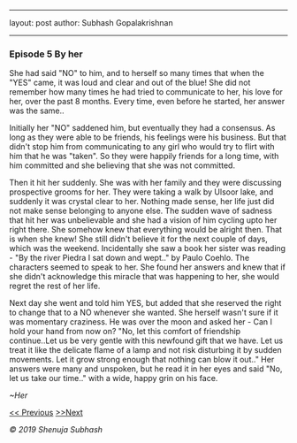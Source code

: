 

---

layout: post
author: Subhash Gopalakrishnan

---

### Episode 5 By her

She had said "NO" to him, and to herself so many times that when the "YES" came, it was loud and clear and out of the blue! She did not remember how many times he had tried to communicate to her, his love for her, over the past 8 months. Every time, even before he started, her answer was the same..

Initially her "NO" saddened him, but eventually they had a consensus. As long as they were able to be friends, his feelings were his business. But that didn't stop him from communicating to any girl who would try to flirt with him that he was "taken". So they were happily friends for a long time, with him committed and she believing that she was not committed.

Then it hit her suddenly. She was with her family and they were discussing prospective grooms for her. They were taking a walk by Ulsoor lake, and suddenly it was crystal clear to her. Nothing made sense, her life just did not make sense belonging to anyone else. The sudden wave of sadness that hit her was unbelievable and she had a vision of him cycling upto her right there. She somehow knew that everything would be alright then. That is when she knew! She still didn't believe it for the next couple of days, which was the weekend. Incidentally she saw a book her sister was reading - "By the river Piedra I sat down and wept.." by Paulo Coehlo. The characters seemed to speak to her. She found her answers and knew that if she didn't acknowledge this miracle that was happening to her, she would regret the rest of her life.

Next day she went and told him YES, but added that she reserved the right to change that to a NO whenever she wanted. She herself wasn't sure if it was momentary craziness. He was over the moon and asked her -  Can I hold your hand from now on? 
"No, let this comfort of friendship continue..Let us be very gentle with this newfound gift that we have. Let us treat it like the delicate flame of a lamp and not risk disturbing it by sudden movements. Let it grow strong enough that nothing can blow it out.." Her answers were many and unspoken, but he read it in her eyes and said "No, let us take our time.." with a wide, happy grin on his face.

_~Her_

[<< Previous](proposal2_her.md)                 [>>Next](trek_him.md)

_© 2019 Shenuja Subhash_